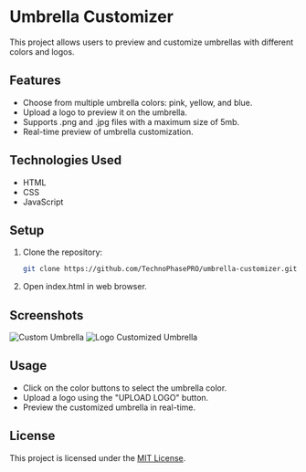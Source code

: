 # Umbrella Customizer

This project allows users to preview and customize umbrellas with different colors and logos.

## Features

- Choose from multiple umbrella colors: pink, yellow, and blue.
- Upload a logo to preview it on the umbrella.
- Supports .png and .jpg files with a maximum size of 5mb.
- Real-time preview of umbrella customization.

## Technologies Used

- HTML
- CSS
- JavaScript

## Setup

1. Clone the repository:

   ```bash
   git clone https://github.com/TechnoPhasePRO/umbrella-customizer.git
2. Open index.html in web browser.

## Screenshots
![Custom Umbrella](image.png)
![Logo Customized Umbrella](image-1.png)

## Usage
- Click on the color buttons to select the umbrella color.
- Upload a logo using the "UPLOAD LOGO" button.
- Preview the customized umbrella in real-time.

## License
This project is licensed under the [MIT License](LICENSE).